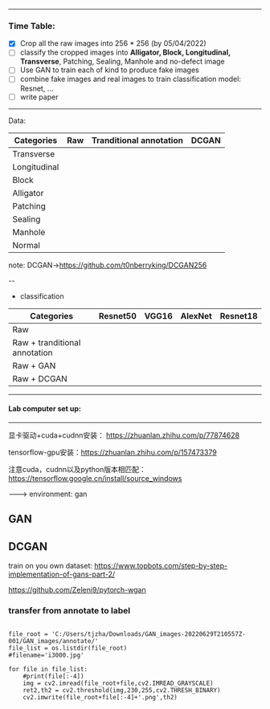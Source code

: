 
---
### Time Table:


- [x] Crop all the raw images into 256 * 256 (by 05/04/2022)
- [ ] classify the cropped images into **Alligator, Block, Longitudinal, Transverse**, Patching, Sealing, Manhole and no-defect image
- [ ] Use GAN to train each of kind to produce fake images
- [ ] combine fake images and real images to train classification model: Resnet, ...
- [ ] write paper
---
Data:


| Categories  | Raw |  Tranditional annotation  |  DCGAN  |       
| ------------| ------------- |----|----|
| Transverse  |            |       |           |
|   Longitudinal|             |   |        |
|   Block|             |              |       |
|   Alligator|             |         |        |
|   Patching|             |         |        |
|   Sealing|             |         |        |
|   Manhole|             |         |        |
|   Normal|             |         |        |

note: DCGAN->https://github.com/t0nberryking/DCGAN256

--

- classification


| Categories  | Resnet50 |  VGG16  |  AlexNet  |  Resnet18|     
| ------------| ------------- |----|----|---|
| Raw  |            |       |           |  |
|   Raw + tranditional annotation|             |   |        |  |
|   Raw + GAN|             |              |       |  |
|   Raw + DCGAN|             |              |       |  |

----



#### Lab computer set up:
---

显卡驱动+cuda+cudnn安装： https://zhuanlan.zhihu.com/p/77874628

tensorflow-gpu安装：https://zhuanlan.zhihu.com/p/157473379

注意cuda，cudnn以及python版本相匹配：https://tensorflow.google.cn/install/source_windows

---> environment: gan 


## GAN


## DCGAN

train on you own dataset: https://www.topbots.com/step-by-step-implementation-of-gans-part-2/

https://github.com/Zeleni9/pytorch-wgan



### transfer from annotate to label

```

file_root = 'C:/Users/tjzha/Downloads/GAN_images-20220629T210557Z-001/GAN_images/annotate/'
file_list = os.listdir(file_root)
#filename='i3000.jpg'

for file in file_list:
    #print(file[:-4])
    img = cv2.imread(file_root+file,cv2.IMREAD_GRAYSCALE)
    ret2,th2 = cv2.threshold(img,230,255,cv2.THRESH_BINARY)
    cv2.imwrite(file_root+file[:-4]+'.png',th2)
    
```
